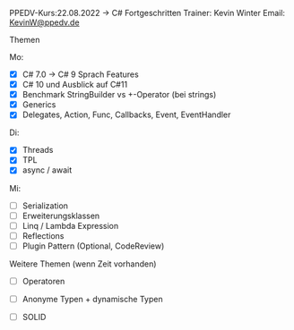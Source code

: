 PPEDV-Kurs:22.08.2022 -> C# Fortgeschritten
Trainer: Kevin Winter
Email: KevinW@ppedv.de

Themen

 Mo:
- [x] C# 7.0 -> C# 9 Sprach Features
- [x] C# 10 und Ausblick auf C#11
- [x] Benchmark StringBuilder vs +-Operator (bei strings)
- [x] Generics
- [x] Delegates, Action, Func, Callbacks, Event, EventHandler

Di:
- [x] Threads
- [x] TPL
- [x] async / await

Mi: 
- [ ] Serialization
- [ ] Erweiterungsklassen
- [ ] Linq / Lambda Expression 
- [ ] Reflections 
- [ ] Plugin Pattern (Optional, CodeReview)

Weitere Themen (wenn Zeit vorhanden)
- [ ] Operatoren
- [ ] Anonyme Typen + dynamische Typen
- [ ] SOLID
















